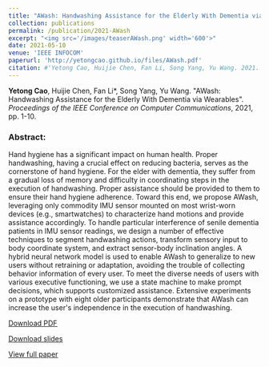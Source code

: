 ```yaml
---
title: "AWash: Handwashing Assistance for the Elderly With Dementia via Wearables"
collection: publications
permalink: /publication/2021-AWash
excerpt: "<img src='/images/teaserAWash.png' width='600'>"
date: 2021-05-10
venue: 'IEEE INFOCOM'
paperurl: 'http://yetongcao.github.io/files/AWash.pdf'
citation: #'Yetong Cao, Huijie Chen, Fan Li, Song Yang, Yu Wang. 2021. &quot;AWash: Handwashing Assistance for the Elderly With Dementia via Wearables.&quot; <i>Proceedings of the ACM on Interactive, Mobile, Wearable and Ubiquitous Technologies</i>. 7(2), 1-23.'
---
```

**Yetong Cao**, Huijie Chen, Fan Li*, Song Yang, Yu Wang. "AWash: Handwashing Assistance for the Elderly With Dementia via Wearables". _Proceedings of the IEEE Conference on Computer Communications_, 2021, pp. 1-10. 

### Abstract:
Hand hygiene has a significant impact on human health. Proper handwashing, having a crucial effect on reducing bacteria, serves as the cornerstone of hand hygiene. For the elder with dementia, they suffer from a gradual loss of memory and difficulty in coordinating steps in the execution of handwashing. Proper assistance should be provided to them to ensure their hand hygiene adherence. Toward this end, we propose AWash, leveraging only commodity IMU sensor mounted on most wrist-worn devices (e.g., smartwatches) to characterize hand motions and provide assistance accordingly. To handle particular interference of senile dementia patients in IMU sensor readings, we design a number of effective techniques to segment handwashing actions, transform sensory input to body coordinate system, and extract sensor-body inclination angles. A hybrid neural network model is used to enable AWash to generalize to new users without retraining or adaptation, avoiding the trouble of collecting behavior information of every user. To meet the diverse needs of users with various executive functioning, we use a state machine to make prompt decisions, which supports customized assistance. Extensive experiments on a prototype with eight older participants demonstrate that AWash can increase the user's independence in the execution of handwashing.

[<ins>Download PDF</ins>](../files/AWash.pdf)

[<ins>Download slides</ins>](../files/awash.pptx)

[<ins>View full paper</ins>](https://ieeexplore.ieee.org/abstract/document/9488688)
